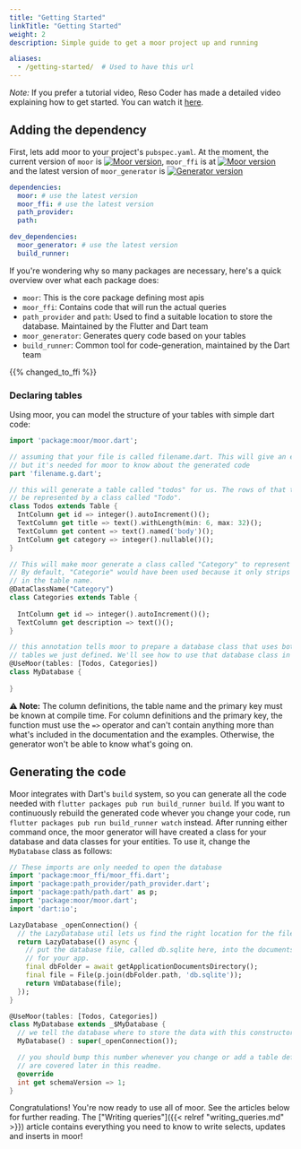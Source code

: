 ```yaml
---
title: "Getting Started"
linkTitle: "Getting Started"
weight: 2
description: Simple guide to get a moor project up and running

aliases:
  - /getting-started/  # Used to have this url
---
```


_Note:_ If you prefer a tutorial video, Reso Coder has made a detailed video explaining
how to get started. You can watch it [here](https://youtu.be/zpWsedYMczM).

## Adding the dependency
First, lets add moor to your project's `pubspec.yaml`.
At the moment, the current version of `moor` is [![Moor version](https://img.shields.io/pub/v/moor.svg)](https://pub.dartlang.org/packages/moor),
`moor_ffi` is at [![Moor version](https://img.shields.io/pub/v/moor_ffi.svg)](https://pub.dartlang.org/packages/moor_ffi)
and the latest version of `moor_generator` is [![Generator version](https://img.shields.io/pub/v/moor_generator.svg)](https://pub.dartlang.org/packages/moor_generator)

```yaml
dependencies:
  moor: # use the latest version
  moor_ffi: # use the latest version
  path_provider:
  path:

dev_dependencies:
  moor_generator: # use the latest version
  build_runner: 
```

If you're wondering why so many packages are necessary, here's a quick overview over what each package does:

- `moor`: This is the core package defining most apis
- `moor_ffi`: Contains code that will run the actual queries
- `path_provider` and `path`: Used to find a suitable location to store the database. Maintained by the Flutter and Dart team
- `moor_generator`: Generates query code based on your tables
- `build_runner`: Common tool for code-generation, maintained by the Dart team

{{% changed_to_ffi %}}

### Declaring tables
Using moor, you can model the structure of your tables with simple dart code:
```dart
import 'package:moor/moor.dart';

// assuming that your file is called filename.dart. This will give an error at first,
// but it's needed for moor to know about the generated code
part 'filename.g.dart';

// this will generate a table called "todos" for us. The rows of that table will
// be represented by a class called "Todo".
class Todos extends Table {
  IntColumn get id => integer().autoIncrement()();
  TextColumn get title => text().withLength(min: 6, max: 32)();
  TextColumn get content => text().named('body')();
  IntColumn get category => integer().nullable()();
}

// This will make moor generate a class called "Category" to represent a row in this table.
// By default, "Categorie" would have been used because it only strips away the trailing "s"
// in the table name.
@DataClassName("Category")
class Categories extends Table {
  
  IntColumn get id => integer().autoIncrement()();
  TextColumn get description => text()();
}

// this annotation tells moor to prepare a database class that uses both of the
// tables we just defined. We'll see how to use that database class in a moment.
@UseMoor(tables: [Todos, Categories])
class MyDatabase {
  
}
```

__⚠️ Note:__ The column definitions, the table name and the primary key must be known at
compile time. For column definitions and the primary key, the function must use the `=>`
operator and can't contain anything more than what's included in the documentation and the
examples. Otherwise, the generator won't be able to know what's going on.

## Generating the code
Moor integrates with Dart's `build` system, so you can generate all the code needed with 
`flutter packages pub run build_runner build`. If you want to continuously rebuild the generated code
whever you change your code, run `flutter packages pub run build_runner watch` instead.
After running either command once, the moor generator will have created a class for your
database and data classes for your entities. To use it, change the `MyDatabase` class as
follows:
```dart
// These imports are only needed to open the database
import 'package:moor_ffi/moor_ffi.dart';
import 'package:path_provider/path_provider.dart';
import 'package:path/path.dart' as p;
import 'package:moor/moor.dart';
import 'dart:io';

LazyDatabase _openConnection() {
  // the LazyDatabase util lets us find the right location for the file async.
  return LazyDatabase(() async {
    // put the database file, called db.sqlite here, into the documents folder
    // for your app.
    final dbFolder = await getApplicationDocumentsDirectory();
    final file = File(p.join(dbFolder.path, 'db.sqlite'));
    return VmDatabase(file);
  });
}

@UseMoor(tables: [Todos, Categories])
class MyDatabase extends _$MyDatabase {
  // we tell the database where to store the data with this constructor
  MyDatabase() : super(_openConnection());

  // you should bump this number whenever you change or add a table definition. Migrations
  // are covered later in this readme.
  @override
  int get schemaVersion => 1;
}
```

Congratulations! You're now ready to use all of moor. See the articles below for further reading.
The ["Writing queries"]({{< relref "writing_queries.md" >}}) article contains everything you need
to know to write selects, updates and inserts in moor!
